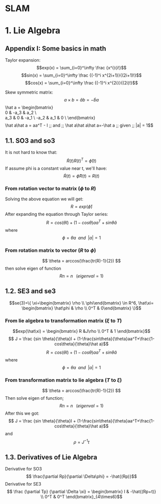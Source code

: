 <script type="text/javascript" src="https://cdn.mathjax.org/mathjax/latest/MathJax.js?config=TeX-AMS_HTML"></script>

# SLAM

# 1. Lie Algebra

## Appendix I: Some basics in math

Taylor expansion:
$$exp(x) = \sum_{i=0}^\infty \frac {x^i}{i!}$$
$$sin(x) = \sum_{i=0}^\infty \frac {(-1)^i x^{2i+1}}{(2i+1)!}$$
$$cos(x) = \sum_{i=0}^\infty \frac {(-1)^i x^{2i}}{(2i)!}$$

Skew symmetric matrix:
$$a \times b = \hat ab = - \hat b a 
$$\hat a = \begin{bmatrix}  
0 & -a_3 & a_2 \\  
a_3 & 0 & -a_1 \\
-a_2 & a_1 & 0 \\
\end{bmatrix}$$
$$\hat a\hat a = aa^T - I \;\; and \;\; \hat a\hat a\hat a=-\hat a \;\; given \;\; |a| = 1$$

## 1.1. SO3 and so3
It is not hard to know that:
$$ \dot R(t)R(t)^T=\hat\phi(t)$$
If assume phi is a constant value near t, we'll have:
$$\dot R(t) = \hat\phi R(t) = R(t)$$

### From rotation vector to matrix ($\phi$ to $R$)
Solving the above equation we will get:
$$R = exp(\hat\phi)$$
After expanding the equation through Taylor series:
$$R=cos(\theta I) + (1-cos\theta)aa^T+sin\theta\hat a$$
where $$\phi=\theta a \;\;and\;\;|a|=1$$

### From rotation matrix to vector ($R$ to $\phi$)
$$ \theta = arccos(\frac{tr(R)-1}{2}) $$
then solve eigen of function
$$ Rn=n\;\;\;(eigenval=1)$$

## 1.2. SE3 and se3
$$se(3)=\{ \xi=\begin{bmatrix} \rho \\ \phi\end{bmatrix} \in R^6, \hat\xi= \begin{bmatrix} \hat\phi & \rho \\ 0^T & 0\end{bmatrix} \}$$

### From lie algebra to transformation matrix ($\xi$ to $T$)
$$exp(\hat\xi) = \begin{bmatrix} R &J\rho \\ 0^T & 1 \end{bmatrix}$$
$$ J = \frac {sin \theta}{\theta}I + (1-\frac{sin\theta}{\theta}aa^T+\frac{1-cos\theta}{\theta}\hat a)$$
$$R=cos(\theta I) + (1-cos\theta)aa^T+sin\theta\hat a$$
where $$\phi=\theta a \;\;and\;\;|a|=1$$

### From transformation matrix to lie algebra ($T$ to $\xi$)
$$ \theta = arccos(\frac{tr(R)-1}{2}) $$
Then solve eigen of function;
$$ Rn=n\;\;\;(eigenval=1)$$
After this we got:
$$ J = \frac {sin \theta}{\theta}I + (1-\frac{sin\theta}{\theta}aa^T+\frac{1-cos\theta}{\theta}\hat a)$$
and 
$$\rho= J^{-1}  t$$

## 1.3. Derivatives of Lie Algebra
Derivative for SO3
$$ \frac{\partial Rp}{\partial \Delta\phi} = -\hat{(Rp)}$$
Derivative for SE3
$$ \frac {\partial Tp} {\partial \Delta \xi} = \begin{bmatrix} I & -\hat{(Rp+t)} \\ 0^T & 0^T \end{bmatrix}_{4\times6}$$



<!--stackedit_data:
eyJoaXN0b3J5IjpbLTI5NzcyMDkzNSw1MDIwMzgzODAsMjI0Mz
U3MjcyLDIyMjY1MDU4OCwtMTMzMzk3ODAwNSwzODk3MDAzOTMs
MzM1OTQ3MjUxLDE0OTQ0MTUxNzUsLTI1NTE1ODE1MywyMTIzMz
I3NjE0LDE3OTYwNTY1NzQsLTk3NjM0NDg0MCw4NTk2NzI0NzEs
LTE3Njg4MjU3MjVdfQ==
-->